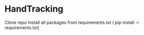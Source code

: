 # HandTracking
Clone repo
Install all packages from requirements.txt ( pip install -r requirements.txt)
